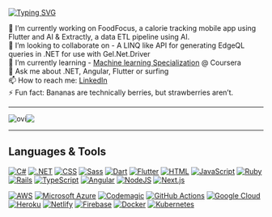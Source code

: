 [![Typing SVG](https://readme-typing-svg.demolab.com?font=Fira+Code&pause=1000&width=435&lines=Hi+there+👋,+I'm+Daniel)](https://git.io/typing-svg)

<!--
**danielfoord/danielfoord** is a ✨ _special_ ✨ repository because its `README.md` (this file) appears on your GitHub profile.

Here are some ideas to get you started:

- 🔭 I’m currently working on ...
- 🌱 I’m currently learning ...
- 👯 I’m looking to collaborate on ...
- 🤔 I’m looking for help with ...
- 💬 Ask me about ...
- 📫 How to reach me: ...
- 😄 Pronouns: ...
- ⚡ Fun fact: ...
-->

🔭 I’m currently working on FoodFocus, a calorie tracking mobile app using Flutter and AI & Extractly, a data ETL pipeline using AI.<br/>
👯 I’m looking to collaborate on - A LINQ like API for generating EdgeQL queries in .NET for use with Gel.Net.Driver<br/>
🌱 I’m currently learning - [Machine learning Specialization](https://www.coursera.org/specializations/machine-learning-introduction) @ Coursera <br/>
💬 Ask me about .NET, Angular, Flutter or surfing <br/>
📫 How to reach me: [LinkedIn](https://www.linkedin.com/in/daniel-foord-27601b84/)<br/>
⚡ Fun fact: Bananas are technically berries, but strawberries aren’t.
    
<hr/>

<div style="display: flex;">
  <img src="https://github-readme-stats.vercel.app/api/top-langs?username=danielfoord&show_icons=true&locale=en&layout=compact&theme=tokyonight" alt="ovi"/>
  <img src="https://github-readme-streak-stats-eight.vercel.app/?user=danielfoord&theme=tokyonight">
</div>
      
<hr/>

## Languages & Tools

[![C#](https://custom-icon-badges.demolab.com/badge/C%23-%23239120.svg?logo=cshrp&logoColor=white)](#)
[![.NET](https://img.shields.io/badge/.NET-512BD4?logo=dotnet&logoColor=fff)](#)
[![CSS](https://img.shields.io/badge/CSS-639?logo=css&logoColor=fff)](#)
[![Sass](https://img.shields.io/badge/Sass-C69?logo=sass&logoColor=fff)](#)
[![Dart](https://img.shields.io/badge/Dart-%230175C2.svg?logo=dart&logoColor=white)](#)
[![Flutter](https://img.shields.io/badge/Flutter-02569B?logo=flutter&logoColor=fff)](#)
[![HTML](https://img.shields.io/badge/HTML-%23E34F26.svg?logo=html5&logoColor=white)](#)
[![JavaScript](https://img.shields.io/badge/JavaScript-F7DF1E?logo=javascript&logoColor=000)](#)
[![Ruby](https://img.shields.io/badge/Ruby-%23CC342D.svg?&logo=ruby&logoColor=white)](#)
[![Rails](https://img.shields.io/badge/Rails-%23CC0000.svg?logo=ruby-on-rails&logoColor=white)](#)
[![TypeScript](https://img.shields.io/badge/TypeScript-3178C6?logo=typescript&logoColor=fff)](#)
[![Angular](https://img.shields.io/badge/Angular-%23DD0031.svg?logo=angular&logoColor=white)](#)
[![NodeJS](https://img.shields.io/badge/Node.js-6DA55F?logo=node.js&logoColor=white)](#)
[![Next.js](https://img.shields.io/badge/Next.js-black?logo=next.js&logoColor=white)](#)

[![AWS](https://custom-icon-badges.demolab.com/badge/AWS-%23FF9900.svg?logo=aws&logoColor=white)](#)
[![Microsoft Azure](https://custom-icon-badges.demolab.com/badge/Microsoft%20Azure-0089D6?logo=msazure&logoColor=white)](#)
[![Codemagic](https://img.shields.io/badge/Codemagic-0051FF?logo=Codemagic&logoColor=fff)](#)
[![GitHub Actions](https://img.shields.io/badge/GitHub_Actions-2088FF?logo=github-actions&logoColor=white)](#)
[![Google Cloud](https://img.shields.io/badge/Google%20Cloud-%234285F4.svg?logo=google-cloud&logoColor=white)](#)
[![Heroku](https://img.shields.io/badge/Heroku-430098?logo=heroku&logoColor=fffe)](#)
[![Netlify](https://img.shields.io/badge/Netlify-%23000000.svg?logo=netlify&logoColor=#00C7B7)](#)
[![Firebase](https://img.shields.io/badge/Firebase-039BE5?logo=Firebase&logoColor=white)](#)
[![Docker](https://img.shields.io/badge/Docker-2496ED?logo=docker&logoColor=fff)](#)
[![Kubernetes](https://img.shields.io/badge/Kubernetes-326CE5?logo=kubernetes&logoColor=fff)](#)



